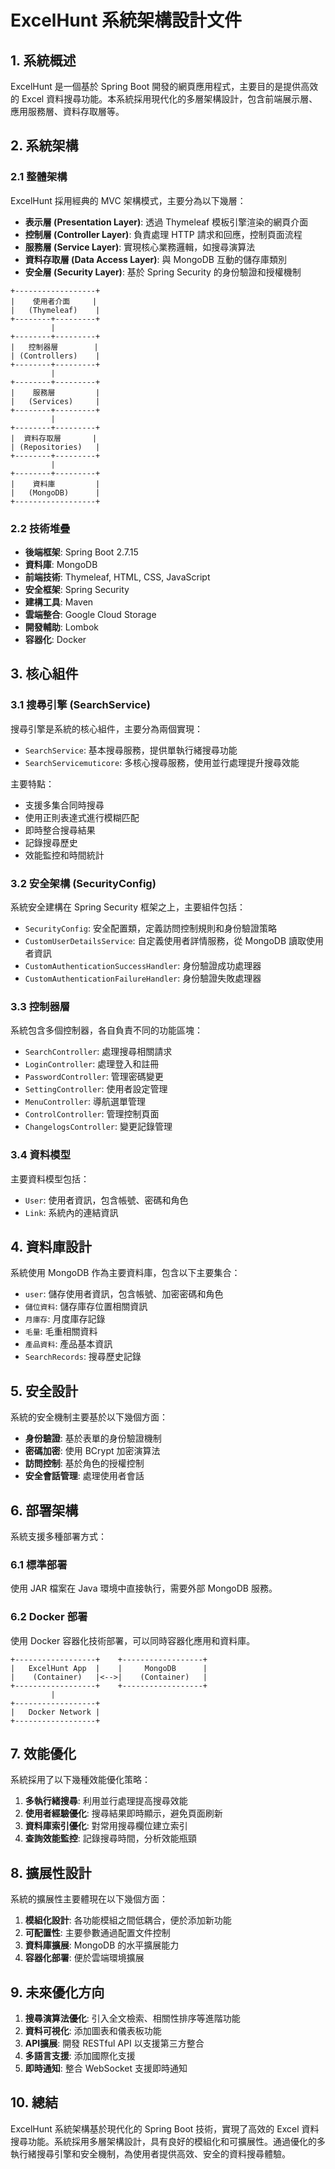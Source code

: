 # ExcelHunt 系統架構設計文件

## 1. 系統概述

ExcelHunt 是一個基於 Spring Boot 開發的網頁應用程式，主要目的是提供高效的 Excel 資料搜尋功能。本系統採用現代化的多層架構設計，包含前端展示層、應用服務層、資料存取層等。

## 2. 系統架構

### 2.1 整體架構

ExcelHunt 採用經典的 MVC 架構模式，主要分為以下幾層：

- **表示層 (Presentation Layer)**: 透過 Thymeleaf 模板引擎渲染的網頁介面
- **控制層 (Controller Layer)**: 負責處理 HTTP 請求和回應，控制頁面流程
- **服務層 (Service Layer)**: 實現核心業務邏輯，如搜尋演算法
- **資料存取層 (Data Access Layer)**: 與 MongoDB 互動的儲存庫類別
- **安全層 (Security Layer)**: 基於 Spring Security 的身份驗證和授權機制

```
+------------------+
|    使用者介面     |
|   (Thymeleaf)    |
+--------+---------+
         |
+--------+---------+
|   控制器層        |
| (Controllers)    |
+--------+---------+
         |
+--------+---------+
|    服務層         |
|   (Services)     |
+--------+---------+
         |
+--------+---------+
|  資料存取層       |
| (Repositories)   |
+--------+---------+
         |
+--------+---------+
|    資料庫         |
|   (MongoDB)      |
+------------------+
```

### 2.2 技術堆疊

- **後端框架**: Spring Boot 2.7.15
- **資料庫**: MongoDB
- **前端技術**: Thymeleaf, HTML, CSS, JavaScript
- **安全框架**: Spring Security
- **建構工具**: Maven
- **雲端整合**: Google Cloud Storage
- **開發輔助**: Lombok
- **容器化**: Docker

## 3. 核心組件

### 3.1 搜尋引擎 (SearchService)

搜尋引擎是系統的核心組件，主要分為兩個實現：

- `SearchService`: 基本搜尋服務，提供單執行緒搜尋功能
- `SearchServicemuticore`: 多核心搜尋服務，使用並行處理提升搜尋效能

主要特點：
- 支援多集合同時搜尋
- 使用正則表達式進行模糊匹配
- 即時整合搜尋結果
- 記錄搜尋歷史
- 效能監控和時間統計

### 3.2 安全架構 (SecurityConfig)

系統安全建構在 Spring Security 框架之上，主要組件包括：

- `SecurityConfig`: 安全配置類，定義訪問控制規則和身份驗證策略
- `CustomUserDetailsService`: 自定義使用者詳情服務，從 MongoDB 讀取使用者資訊
- `CustomAuthenticationSuccessHandler`: 身份驗證成功處理器
- `CustomAuthenticationFailureHandler`: 身份驗證失敗處理器

### 3.3 控制器層

系統包含多個控制器，各自負責不同的功能區塊：

- `SearchController`: 處理搜尋相關請求
- `LoginController`: 處理登入和註冊
- `PasswordController`: 管理密碼變更
- `SettingController`: 使用者設定管理
- `MenuController`: 導航選單管理
- `ControlController`: 管理控制頁面
- `ChangelogsController`: 變更記錄管理

### 3.4 資料模型

主要資料模型包括：

- `User`: 使用者資訊，包含帳號、密碼和角色
- `Link`: 系統內的連結資訊

## 4. 資料庫設計

系統使用 MongoDB 作為主要資料庫，包含以下主要集合：

- `user`: 儲存使用者資訊，包含帳號、加密密碼和角色
- `儲位資料`: 儲存庫存位置相關資訊
- `月庫存`: 月度庫存記錄
- `毛量`: 毛重相關資料
- `產品資料`: 產品基本資訊
- `SearchRecords`: 搜尋歷史記錄

## 5. 安全設計

系統的安全機制主要基於以下幾個方面：

- **身份驗證**: 基於表單的身份驗證機制
- **密碼加密**: 使用 BCrypt 加密演算法
- **訪問控制**: 基於角色的授權控制
- **安全會話管理**: 處理使用者會話

## 6. 部署架構

系統支援多種部署方式：

### 6.1 標準部署
使用 JAR 檔案在 Java 環境中直接執行，需要外部 MongoDB 服務。

### 6.2 Docker 部署
使用 Docker 容器化技術部署，可以同時容器化應用和資料庫。

```
+------------------+    +------------------+
|   ExcelHunt App  |    |     MongoDB      |
|    (Container)   |<-->|    (Container)   |
+------------------+    +------------------+
         |
+------------------+
|   Docker Network |
+------------------+
```

## 7. 效能優化

系統採用了以下幾種效能優化策略：

1. **多執行緒搜尋**: 利用並行處理提高搜尋效能
2. **使用者經驗優化**: 搜尋結果即時顯示，避免頁面刷新
3. **資料庫索引優化**: 對常用搜尋欄位建立索引
4. **查詢效能監控**: 記錄搜尋時間，分析效能瓶頸

## 8. 擴展性設計

系統的擴展性主要體現在以下幾個方面：

1. **模組化設計**: 各功能模組之間低耦合，便於添加新功能
2. **可配置性**: 主要參數通過配置文件控制
3. **資料庫擴展**: MongoDB 的水平擴展能力
4. **容器化部署**: 便於雲端環境擴展

## 9. 未來優化方向

1. **搜尋演算法優化**: 引入全文檢索、相關性排序等進階功能
2. **資料可視化**: 添加圖表和儀表板功能
3. **API擴展**: 開發 RESTful API 以支援第三方整合
4. **多語言支援**: 添加國際化支援
5. **即時通知**: 整合 WebSocket 支援即時通知

## 10. 總結

ExcelHunt 系統架構基於現代化的 Spring Boot 技術，實現了高效的 Excel 資料搜尋功能。系統採用多層架構設計，具有良好的模組化和可擴展性。通過優化的多執行緒搜尋引擎和安全機制，為使用者提供高效、安全的資料搜尋體驗。
